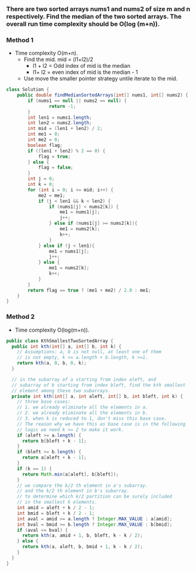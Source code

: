 ### There are two sorted arrays nums1 and nums2 of size m and n respectively. Find the median of the two sorted arrays. The overall run time complexity should be O(log (m+n)).
### Method 1
* Time complexity O(m+n). 
  * Find the mid. mid = (l1+l2)/2 
    * l1 + l2 = Odd index of mid is the median
    * l1+ l2 = even index of mid is the median - 1
  * Use move the smaller pointer strategy untile iterate to the mid.
```java
class Solution {
    public double findMedianSortedArrays(int[] nums1, int[] nums2) {
        if (nums1 == null || nums2 == null) {
                return -1;
        }
        int len1 = nums1.length;
        int len2 = nums2.length;
        int mid = (len1 + len2) / 2;
        int me1 = 0;
        int me2 = 0;
        boolean flag;
        if ((len1 + len2) % 2 == 0) {
            flag = true;
        } else {
            flag = false;
        }
        int j = 0;
        int k = 0;
        for (int i = 0; i <= mid; i++) {
            me2 = me1;
            if (j < len1 && k < len2) {
                if (nums1[j] < nums2[k]) {
                    me1 = nums1[j];
                    j++;
                } else if (nums1[j] >= nums2[k]){
                    me1 = nums2[k];
                    k++;
                }
            } else if (j < len1){
                me1 = nums1[j];
                j++;
            } else {
                me1 = nums2[k];
                k++;
            }
        }
        return flag == true ? (me1 + me2) / 2.0 : me1;
    }
}
```
### Method 2
* Time complexity O(log(m+n)). 
```java
public class KthSmallestTwoSortedArray {
  public int kth(int[] a, int[] b, int k) {
    // Assumptions: a, b is not null, at least one of them
    // is not empty, k <= a.length + b.length, k >=1.
    return kth(a, 0, b, 0, k);
  }

  // in the subarray of a starting from index aleft, and
  // subarray of b starting from index bleft, find the kth smallest
  // element among these two subarrays.
  private int kth(int[] a, int aleft, int[] b, int bleft, int k) {
    // three base cases:
    // 1. we already eliminate all the elements in a.
    // 2. we already eliminate all the elements in b.
    // 3. when k is reduced to 1, don't miss this base case.
    // The reason why we have this as base case is in the following
    // logic we need k >= 2 to make it work.
    if (aleft >= a.length) {
      return b[bleft + k - 1];
    }
    if (bleft >= b.length) {
      return a[aleft + k - 1];
    }
    if (k == 1) {
      return Math.min(a[aleft], b[bleft]);
    }
    // we compare the k/2 th element in a's subarray.
    // and the k/2 th element in b's subarray.
    // to determine which k/2 partition can be surely included
    // in the smallest k elements.
    int amid = aleft + k / 2 - 1;
    int bmid = bleft + k / 2 - 1;
    int aval = amid >= a.length ? Integer.MAX_VALUE : a[amid];
    int bval = bmid >= b.length ? Integer.MAX_VALUE : b[bmid];
    if (aval <= bval) {
      return kth(a, amid + 1, b, bleft, k - k / 2);
    } else {
      return kth(a, aleft, b, bmid + 1, k - k / 2);
    }
  }
}


```
